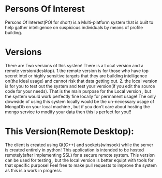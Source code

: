 # Persons Of Interest

Persons Of Interest(POI for short) is a Multi-platform system that is built to help gather intelligence on suspicious individuals by means of profile building.

# Versions

There are Two versions of this system! There is a Local version and a remote version(desktop).
1.the remote version is for those who have top secret intel or highly sensitive targets that they are building intelligence on(the ideal usage) and cannot risk that data getting out.
2. the local version is for you to test out the system and test your version(if you edit the source code for your needs). That is the main purpose for the Local version , but the system would work perfectly fine locally for permanent usage! The only downside of using this system locally would be the un-necessary usage of MongoDb on your local machine , but if you don't care about hosting the mongo service to modify your data then this is perfect for you!!

# This Version(Remote Desktop):

The client is created using Qt(C++) and sockets(winsock) while the server is created entirely in python!
This application is intended to be hosted remotely(after implementing SSL) for a secure remote system.
This version can be used for testing , but the local version is better equipt with tools for that specific purpose!
Feel free to make pull requests to improve the system as this is a work in progress.

